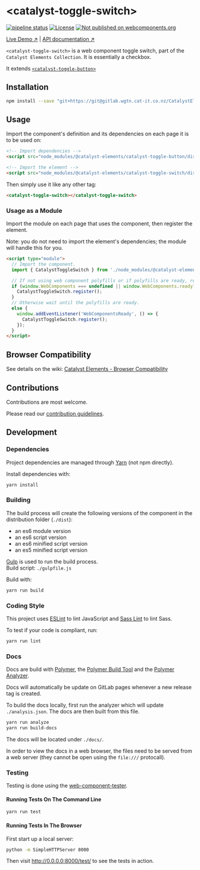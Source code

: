 # &lt;catalyst-toggle-switch&gt;

[![pipeline status](https://gitlab.wgtn.cat-it.co.nz/CatalystElements/catalyst-toggle-switch/badges/master/pipeline.svg)](https://gitlab.wgtn.cat-it.co.nz/CatalystElements/catalyst-toggle-switch/pipelines)
[![License](https://img.shields.io/badge/license-BSD%203--Clause-blue.svg)](LICENSE)
[![Not published on webcomponents.org](https://img.shields.io/badge/webcomponents.org-unpublished-red.svg)](https://gitlab.wgtn.cat-it.co.nz/CatalystElements/catalyst-toggle-switch)

[Live Demo ↗](http://catalystelements.pages.gitlab.wgtn.cat-it.co.nz/CatalystElements/#/elements/catalyst-toggle-switch/demos/basic)
|
[API documentation ↗](http://catalystelements.pages.gitlab.wgtn.cat-it.co.nz/CatalystElements/#/elements/catalyst-toggle-switch)

`<catalyst-toggle-switch>` is a web component toggle switch, part of the `Catalyst Elements Collection`. It is essentially a checkbox.

It extends [`<catalyst-toggle-button>`](https://gitlab.wgtn.cat-it.co.nz/CatalystElements/catalyst-toggle-button)

## Installation

```sh
npm install --save "git+https://git@gitlab.wgtn.cat-it.co.nz/CatalystElements/catalyst-toggle-switch.git"
```

## Usage

Import the component's definition and its dependencies on each page it is to be used on:

```html
<!-- Import dependencies -->
<script src="node_modules/@catalyst-elements/catalyst-toggle-button/dist/catalyst-toggle-button.js"></script>

<!-- Import the element -->
<script src="node_modules/@catalyst-elements/catalyst-toggle-switch/dist/catalyst-toggle-switch.js"></script>
```

Then simply use it like any other tag:

```html
<catalyst-toggle-switch></catalyst-toggle-switch>
```

### Usage as a Module

Import the module on each page that uses the component, then register the element.

Note: you do not need to import the element's dependencies; the module will handle this for you.

```html
<script type="module">
  // Import the component.
  import { CatalystToggleSwitch } from './node_modules/@catalyst-elements/catalyst-toggle-switch/dist/catalyst-toggle-switch.module.js';

  // If not using web component polyfills or if polyfills are ready, register the elements.
  if (window.WebComponents === undefined || window.WebComponents.ready) {
    CatalystToggleSwitch.register();
  }
  // Otherwise wait until the polyfills are ready.
  else {
    window.addEventListener('WebComponentsReady', () => {
      CatalystToggleSwitch.register();
    });
  }
</script>
```

## Browser Compatibility

See details on the wiki: [Catalyst Elements - Browser Compatibility](https://wiki.wgtn.cat-it.co.nz/wiki/Catalyst_Elements#Browser_Compatibility)

## Contributions

Contributions are most welcome.

Please read our [contribution guidelines](./CONTRIBUTING.md).

## Development

### Dependencies

Project dependencies are managed through [Yarn](https://yarnpkg.com/lang/en/docs/install/) (not npm directly).

Install dependencies with:

```sh
yarn install
```

### Building

The build process will create the following versions of the component in the distribution folder (`./dist`):

* an es6 module version
* an es6 script version
* an es6 minified script version
* an es5 minified script version

[Gulp](https://gulpjs.com/) is used to run the build process.  
Build script: `./gulpfile.js`

Build with:

```sh
yarn run build
```

### Coding Style

This project uses [ESLint](http://eslint.org/) to lint JavaScript and [Sass Lint](https://github.com/sasstools/sass-lint) to lint Sass.

To test if your code is compliant, run:

```sh
yarn run lint
```

### Docs

Docs are build with [Polymer](https://www.polymer-project.org/), the [Polymer Build Tool](https://github.com/Polymer/polymer-build) and the [Polymer Analyzer](https://github.com/Polymer/polymer-analyzer).

Docs will automatically be update on GitLab pages whenever a new release tag is created.

To build the docs locally, first run the analyzer which will update `./analysis.json`. The docs are then built from this file.

```sh
yarn run analyze
yarn run build-docs
```

The docs will be located under `./docs/`.

In order to view the docs in a web browser, the files need to be served from a web server (they cannot be open using the `file:///` protocall).

### Testing

Testing is done using the [web-component-tester](https://github.com/Polymer/web-component-tester).

#### Running Tests On The Command Line

```sh
yarn run test
```

#### Running Tests In The Browser

First start up a local server:

```sh
python -m SimpleHTTPServer 8000
```

Then visit http://0.0.0.0:8000/test/ to see the tests in action.
